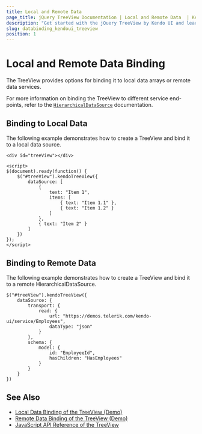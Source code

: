 ```yaml
---
title: Local and Remote Data
page_title: jQuery TreeView Documentation | Local and Remote Data  | Kendo UI
description: "Get started with the jQuery TreeView by Kendo UI and learn how to initialize the widget and use its events."
slug: databinding_kendoui_treeview
position: 1
---
```


# Local and Remote Data Binding

The TreeView provides options for binding it to local data arrays or remote data services.

For more information on binding the TreeView to different service end-points, refer to the [`HierarchicalDataSource`](/api/framework/hierarchicaldatasource) documentation.

## Binding to Local Data

The following example demonstrates how to create a TreeView and bind it to a local data source.

    <div id="treeView"></div>

    <script>
    $(document).ready(function() {
        $("#treeView").kendoTreeView({
            dataSource: [
                {
                    text: "Item 1",
                    items: [
                        { text: "Item 1.1" },
                        { text: "Item 1.2" }
                    ]
                },
                { text: "Item 2" }
            ]
        })
    });
    </script>

## Binding to Remote Data

The following example demonstrates how to create a TreeView and bind it to a remote HierarchicalDataSource.

    $("#treeView").kendoTreeView({
        dataSource: {
            transport: {
                read: {
                    url: "https://demos.telerik.com/kendo-ui/service/Employees",
                    dataType: "json"
                }
            },
            schema: {
                model: {
                    id: "EmployeeId",
                    hasChildren: "HasEmployees"
                }
            }
        }
    })

## See Also

* [Local Data Binding of the TreeView (Demo)](https://demos.telerik.com/kendo-ui/treeview/local-data-binding)
* [Remote Data Binding of the TreeView (Demo)](https://demos.telerik.com/kendo-ui/treeview/remote-data-binding)
* [JavaScript API Reference of the TreeView](/api/javascript/ui/treeview)
